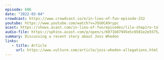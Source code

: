 ```yaml
---
episode: 606
date: "2022-03-04"
crowdcast: https://www.crowdcast.io/e/in-lieu-of-fun-episode-232
youtube: https://www.youtube.com/watch?v=J5UOCA9rypc
acast: https://shows.acast.com/in-lieu-of-fun/episodes/lila-shapiro-talks-josh-whedon
audio-file: https://sphinx.acast.com/p/open/s/6071b87945e5c6581e2e5575/e/6223c3dc8594e400134ea8aa/media.mp3
summary: Discussing a recent story about Joss Whedon
links:
   - title: Article
     url: https://www.vulture.com/article/joss-whedon-allegations.html
---
```

